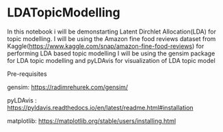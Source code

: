 # LDATopicModelling
In this notebook i will be demonstarting Latent Dirchlet Allocation(LDA) for topic modelling. I will be using the Amazon fine food reviews dataset from Kaggle(https://www.kaggle.com/snap/amazon-fine-food-reviews) for performing LDA based topic modelling I will be using the gensim package for LDA topic modelling and pyLDAvis for visualization of LDA topic model


Pre-requisites

gensim: https://radimrehurek.com/gensim/

pyLDAvis : https://pyldavis.readthedocs.io/en/latest/readme.html#installation

matplotlib: https://matplotlib.org/stable/users/installing.html

